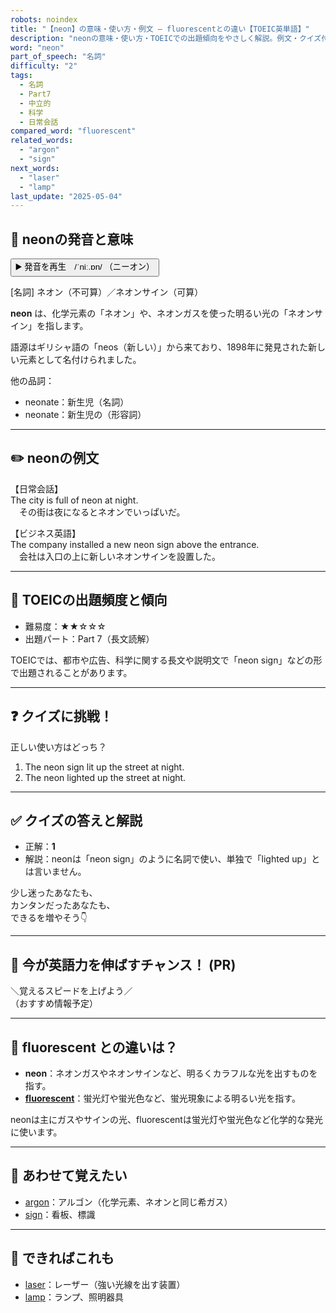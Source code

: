 ```yaml
---
robots: noindex
title: "【neon】の意味・使い方・例文 ― fluorescentとの違い【TOEIC英単語】"
description: "neonの意味・使い方・TOEICでの出題傾向をやさしく解説。例文・クイズ付きでfluorescentとの違いもわかりやすく学べます。"
word: "neon"
part_of_speech: "名詞"
difficulty: "2"
tags:
  - 名詞
  - Part7
  - 中立的
  - 科学
  - 日常会話
compared_word: "fluorescent"
related_words:
  - "argon"
  - "sign"
next_words:
  - "laser"
  - "lamp"
last_update: "2025-05-04"
---
```


## 🔰 neonの発音と意味

<button class="play-audio" onclick="playTTS('neon')">
  <span class="play-audio-main">
    ▶️ 発音を再生　/ˈniː.ɒn/
  </span>
  <span class="play-audio-sub">
    （ニーオン）
  </span>
</button>

[名詞] ネオン（不可算）／ネオンサイン（可算）

**neon** は、化学元素の「ネオン」や、ネオンガスを使った明るい光の「ネオンサイン」を指します。

語源はギリシャ語の「neos（新しい）」から来ており、1898年に発見された新しい元素として名付けられました。

他の品詞：  
- neonate：新生児（名詞）
- neonate：新生児の（形容詞）

---

## ✏️ neonの例文

【日常会話】  
The city is full of neon at night.  
　その街は夜になるとネオンでいっぱいだ。

【ビジネス英語】  
The company installed a new neon sign above the entrance.  
　会社は入口の上に新しいネオンサインを設置した。

---

## 🎯 TOEICの出題頻度と傾向

- 難易度：★★☆☆☆
- 出題パート：Part 7（長文読解）

TOEICでは、都市や広告、科学に関する長文や説明文で「neon sign」などの形で出題されることがあります。

---

## ❓ クイズに挑戦！

正しい使い方はどっち？

1. The neon sign lit up the street at night.  
2. The neon lighted up the street at night.

---

## ✅ クイズの答えと解説

- 正解：**1**
- 解説：neonは「neon sign」のように名詞で使い、単独で「lighted up」とは言いません。

少し迷ったあなたも、  
カンタンだったあなたも、  
できるを増やそう👇️

---

## 🚀 今が英語力を伸ばすチャンス！ (PR)

<div class="info-center">
＼覚えるスピードを上げよう／<br>  
（おすすめ情報予定）
</div>

---

## 🤔  fluorescent との違いは？

- **neon**：ネオンガスやネオンサインなど、明るくカラフルな光を出すものを指す。
- **[fluorescent](/word/fluorescent/)**：蛍光灯や蛍光色など、蛍光現象による明るい光を指す。

neonは主にガスやサインの光、fluorescentは蛍光灯や蛍光色など化学的な発光に使います。

---

## 🧩 あわせて覚えたい

- [argon](/word/argon/)：アルゴン（化学元素、ネオンと同じ希ガス）
- [sign](/word/sign/)：看板、標識

---

## 📖 できればこれも

- [laser](/word/laser/)：レーザー（強い光線を出す装置）
- [lamp](/word/lamp/)：ランプ、照明器具

<!-- cvid: aid24_bid17 -->
